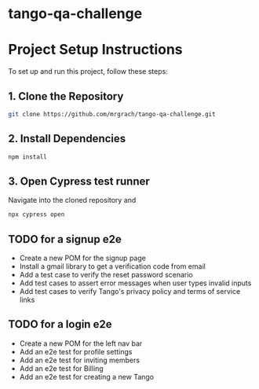 # tango-qa-challenge
# Project Setup Instructions

To set up and run this project, follow these steps:

## 1. Clone the Repository
```bash
git clone https://github.com/mrgrach/tango-qa-challenge.git
```

## 2. Install Dependencies
```bash
npm install
```
## 3. Open Cypress test runner
Navigate into the cloned repository and

```bash
npx cypress open
```
## TODO for a signup e2e
- Create a new POM for the signup page
- Install a gmail library to get a verification code from email
- Add a test case to verify the reset password scenario 
- Add test cases to assert error messages when user types invalid inputs
- Add test cases to verify Tango's privacy policy and terms of service links

## TODO for a login e2e
- Create a new POM for the left nav bar
- Add an e2e test for profile settings
- Add an e2e test for inviting members
- Add an e2e test for Billing
- Add an e2e test for creating a new Tango


